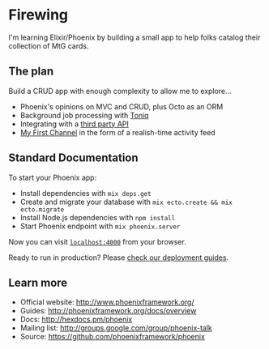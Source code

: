 # Firewing
I'm learning Elixir/Phoenix by building a small app to help folks catalog their collection of MtG cards.

## The plan
Build a CRUD app with enough complexity to allow me to explore...
- Phoenix's opinions on MVC and CRUD, plus Octo as an ORM
- Background job processing with [Toniq](https://github.com/joakimk/toniq)
- Integrating with a [third party API](https://docs.magicthegathering.io/)
- [My First Channel](http://www.phoenixframework.org/docs/channels) in the form of a realish-time activity feed

## Standard Documentation
To start your Phoenix app:

  * Install dependencies with `mix deps.get`
  * Create and migrate your database with `mix ecto.create && mix ecto.migrate`
  * Install Node.js dependencies with `npm install`
  * Start Phoenix endpoint with `mix phoenix.server`

Now you can visit [`localhost:4000`](http://localhost:4000) from your browser.

Ready to run in production? Please [check our deployment guides](http://www.phoenixframework.org/docs/deployment).

## Learn more

  * Official website: http://www.phoenixframework.org/
  * Guides: http://phoenixframework.org/docs/overview
  * Docs: http://hexdocs.pm/phoenix
  * Mailing list: http://groups.google.com/group/phoenix-talk
  * Source: https://github.com/phoenixframework/phoenix
